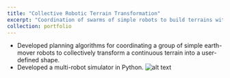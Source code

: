 ```yaml
---
title: "Collective Robotic Terrain Transformation"
excerpt: "Coordination of swarms of simple robots to build terrains with complex shapes<br/><img src='files/crm/wmrdp_r5_merge1.gif'>"
collection: portfolio
---
```


- Developed planning algorithms for coordinating a group of simple earth-mover robots to collectively transform a continuous terrain into a user-defined shape.
- Developed a multi-robot simulator in Python.
![alt text](https://github.com/Ericland/Ericland.github.io/blob/master/files/crm/wmrdp_r5_merge1.gif)
